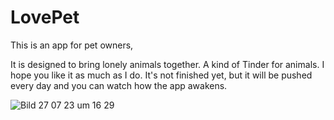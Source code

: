 # LovePet

This is an app for pet owners, 

It is designed to bring lonely animals together. 
A kind of Tinder for animals. 
I hope you like it as much as I do. 
It's not finished yet, but it will be pushed every day and you can watch how the app awakens.




![Bild 27 07 23 um 16 29](https://github.com/NicoleRoehm/LovePet/assets/119949984/64cedc1d-3d3f-47c8-9f8e-697f7949d92c)
